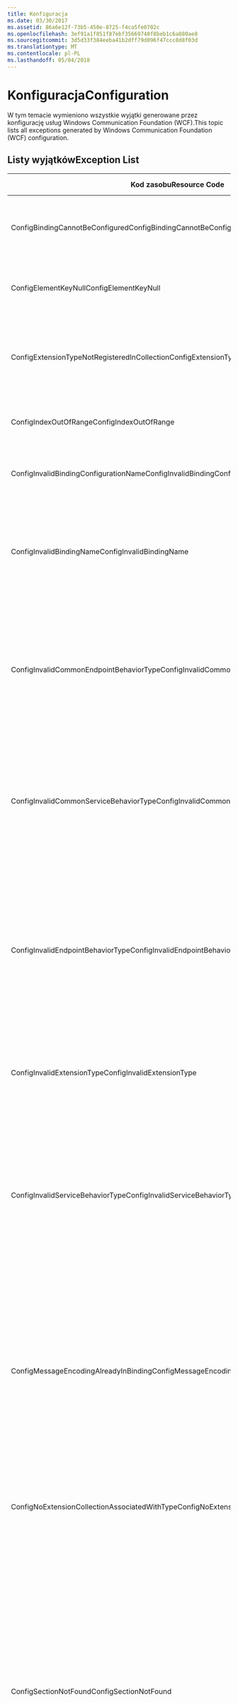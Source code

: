```yaml
---
title: Konfiguracja
ms.date: 03/30/2017
ms.assetid: 86a6e12f-73b5-450e-8725-f4ca5fe0702c
ms.openlocfilehash: 3ef91a1f851f87ebf35669748f8beb1c6a880ae8
ms.sourcegitcommit: 3d5d33f384eeba41b2dff79d096f47ccc8d8f03d
ms.translationtype: MT
ms.contentlocale: pl-PL
ms.lasthandoff: 05/04/2018
---
```

# <a name="configuration"></a><span data-ttu-id="ff212-102">Konfiguracja</span><span class="sxs-lookup"><span data-stu-id="ff212-102">Configuration</span></span>
<span data-ttu-id="ff212-103">W tym temacie wymieniono wszystkie wyjątki generowane przez konfigurację usług Windows Communication Foundation (WCF).</span><span class="sxs-lookup"><span data-stu-id="ff212-103">This topic lists all exceptions generated by Windows Communication Foundation (WCF) configuration.</span></span>  
  
## <a name="exception-list"></a><span data-ttu-id="ff212-104">Listy wyjątków</span><span class="sxs-lookup"><span data-stu-id="ff212-104">Exception List</span></span>  
  
|<span data-ttu-id="ff212-105">Kod zasobu</span><span class="sxs-lookup"><span data-stu-id="ff212-105">Resource Code</span></span>|<span data-ttu-id="ff212-106">Ciąg zasobu</span><span class="sxs-lookup"><span data-stu-id="ff212-106">Resource String</span></span>|  
|-------------------|---------------------|  
|<span data-ttu-id="ff212-107">ConfigBindingCannotBeConfigured</span><span class="sxs-lookup"><span data-stu-id="ff212-107">ConfigBindingCannotBeConfigured</span></span>|<span data-ttu-id="ff212-108">Nie można skonfigurować powiązania w punkcie końcowym usługi.</span><span class="sxs-lookup"><span data-stu-id="ff212-108">The binding on the service endpoint cannot be configured.</span></span>|  
|<span data-ttu-id="ff212-109">ConfigElementKeyNull</span><span class="sxs-lookup"><span data-stu-id="ff212-109">ConfigElementKeyNull</span></span>|<span data-ttu-id="ff212-110">Klucz elementu określonej konfiguracji nie może mieć wartości null.</span><span class="sxs-lookup"><span data-stu-id="ff212-110">The specific configuration element key cannot be null.</span></span>|  
|<span data-ttu-id="ff212-111">ConfigExtensionTypeNotRegisteredInCollection</span><span class="sxs-lookup"><span data-stu-id="ff212-111">ConfigExtensionTypeNotRegisteredInCollection</span></span>|<span data-ttu-id="ff212-112">Typ określonego rozszerzenia nie jest zarejestrowany w kolekcji z określonym rozszerzeniem.</span><span class="sxs-lookup"><span data-stu-id="ff212-112">The specific extension type is not registered in the specific extension collection.</span></span>|  
|<span data-ttu-id="ff212-113">ConfigIndexOutOfRange</span><span class="sxs-lookup"><span data-stu-id="ff212-113">ConfigIndexOutOfRange</span></span>|<span data-ttu-id="ff212-114">Wartość określonego atrybutu jest poza zakresem.</span><span class="sxs-lookup"><span data-stu-id="ff212-114">The value for the specific attribute is out of range.</span></span>|  
|<span data-ttu-id="ff212-115">ConfigInvalidBindingConfigurationName</span><span class="sxs-lookup"><span data-stu-id="ff212-115">ConfigInvalidBindingConfigurationName</span></span>|<span data-ttu-id="ff212-116">Określona konfiguracja nie ma powiązania o określonej nazwie.</span><span class="sxs-lookup"><span data-stu-id="ff212-116">The specific configuration does not have a binding with the specific name.</span></span>|  
|<span data-ttu-id="ff212-117">ConfigInvalidBindingName</span><span class="sxs-lookup"><span data-stu-id="ff212-117">ConfigInvalidBindingName</span></span>|<span data-ttu-id="ff212-118">Określona konfiguracja nie ma powiązania o określonej nazwie.</span><span class="sxs-lookup"><span data-stu-id="ff212-118">The specific configuration does not have a binding with the specific name.</span></span> <span data-ttu-id="ff212-119">To jest nieprawidłową wartością dla wiązania.</span><span class="sxs-lookup"><span data-stu-id="ff212-119">This is an invalid value for the binding.</span></span>|  
|<span data-ttu-id="ff212-120">ConfigInvalidCommonEndpointBehaviorType</span><span class="sxs-lookup"><span data-stu-id="ff212-120">ConfigInvalidCommonEndpointBehaviorType</span></span>|<span data-ttu-id="ff212-121">Nie można dodać rozszerzenia określonego zachowania do wspólnego zachowania punktu końcowego, ponieważ nie obsługuje określonego typu.</span><span class="sxs-lookup"><span data-stu-id="ff212-121">Cannot add the specific behavior extension to the common endpoint behavior because it does not implement the specific type.</span></span>|  
|<span data-ttu-id="ff212-122">ConfigInvalidCommonServiceBehaviorType</span><span class="sxs-lookup"><span data-stu-id="ff212-122">ConfigInvalidCommonServiceBehaviorType</span></span>|<span data-ttu-id="ff212-123">Nie można dodać rozszerzenia określonego zachowania do wspólnego zachowania usługi, ponieważ nie obsługuje określonego typu.</span><span class="sxs-lookup"><span data-stu-id="ff212-123">Cannot add the specific behavior extension to the common service behavior because it does not implement the specific type.</span></span>|  
|<span data-ttu-id="ff212-124">ConfigInvalidEndpointBehaviorType</span><span class="sxs-lookup"><span data-stu-id="ff212-124">ConfigInvalidEndpointBehaviorType</span></span>|<span data-ttu-id="ff212-125">Nie można dodać rozszerzenia zachowania określonych zachowanie określonego punktu końcowego, ponieważ podstawowy typ zachowania nie implementuje interfejsu IServiceBehavior.</span><span class="sxs-lookup"><span data-stu-id="ff212-125">Cannot add the specific behavior extension to the specific endpoint behavior because the underlying behavior type does not implement the IServiceBehavior interface.</span></span>|  
|<span data-ttu-id="ff212-126">ConfigInvalidExtensionType</span><span class="sxs-lookup"><span data-stu-id="ff212-126">ConfigInvalidExtensionType</span></span>|<span data-ttu-id="ff212-127">Określony typ musi pochodzić z określonym rozszerzeniem, do użycia w kolekcji.</span><span class="sxs-lookup"><span data-stu-id="ff212-127">The specific type must derive from the specific extension to be used in the collection.</span></span>|  
|<span data-ttu-id="ff212-128">ConfigInvalidServiceBehaviorType</span><span class="sxs-lookup"><span data-stu-id="ff212-128">ConfigInvalidServiceBehaviorType</span></span>|<span data-ttu-id="ff212-129">Nie można dodać rozszerzenia zachowania "do zachowania w przypadku specjalnej nazwy, ponieważ podstawowy typ zachowania nie implementuje interfejsu IServiceBehavior.</span><span class="sxs-lookup"><span data-stu-id="ff212-129">Cannot add the behavior extension 'to the service behavior with the specific name because the underlying behavior type does not implement the IServiceBehavior interface.</span></span>|  
|<span data-ttu-id="ff212-130">ConfigMessageEncodingAlreadyInBinding</span><span class="sxs-lookup"><span data-stu-id="ff212-130">ConfigMessageEncodingAlreadyInBinding</span></span>|<span data-ttu-id="ff212-131">Nie można dodać elementu kodowania określonego komunikatu.</span><span class="sxs-lookup"><span data-stu-id="ff212-131">Cannot add the specific message encoding element.</span></span> <span data-ttu-id="ff212-132">Inny element kodowania komunikatu już istnieje w określonym powiązaniu.</span><span class="sxs-lookup"><span data-stu-id="ff212-132">Another message encoding element already exists in the specific binding.</span></span> <span data-ttu-id="ff212-133">Może istnieć tylko jeden element dla każdego powiązania kodowania komunikatu.</span><span class="sxs-lookup"><span data-stu-id="ff212-133">There can only be one message encoding element for each binding.</span></span>|  
|<span data-ttu-id="ff212-134">ConfigNoExtensionCollectionAssociatedWithType</span><span class="sxs-lookup"><span data-stu-id="ff212-134">ConfigNoExtensionCollectionAssociatedWithType</span></span>|<span data-ttu-id="ff212-135">Nie można odnaleźć kolekcji rozszerzeń skojarzonej z rozszerzeniem określonego typu.</span><span class="sxs-lookup"><span data-stu-id="ff212-135">Cannot find the extension collection associated with extension of the specific type.</span></span>|  
|<span data-ttu-id="ff212-136">ConfigSectionNotFound</span><span class="sxs-lookup"><span data-stu-id="ff212-136">ConfigSectionNotFound</span></span>|<span data-ttu-id="ff212-137">Nie można utworzyć sekcji określonej konfiguracji.</span><span class="sxs-lookup"><span data-stu-id="ff212-137">The specific configuration section cannot be created.</span></span> <span data-ttu-id="ff212-138">Brak informacji w pliku Machine.config.</span><span class="sxs-lookup"><span data-stu-id="ff212-138">The Machine.config file is missing information.</span></span> <span data-ttu-id="ff212-139">Sprawdź, czy ta sekcja konfiguracji jest poprawnie zarejestrowana i czy zostały prawidłowo wpisana nazwa sekcji.</span><span class="sxs-lookup"><span data-stu-id="ff212-139">Verify that this configuration section is properly registered and that you have correctly spelled the section name.</span></span> <span data-ttu-id="ff212-140">Dla sekcji Windows Communication Foundation, uruchom ServiceModelReg.exe -i, aby naprawić ten błąd.</span><span class="sxs-lookup"><span data-stu-id="ff212-140">For Windows Communication Foundation sections, run ServiceModelReg.exe -i to fix this error.</span></span>|  
|<span data-ttu-id="ff212-141">ConfigTransportAlreadyInBinding</span><span class="sxs-lookup"><span data-stu-id="ff212-141">ConfigTransportAlreadyInBinding</span></span>|<span data-ttu-id="ff212-142">Nie można dodać elementu określonego transportu.</span><span class="sxs-lookup"><span data-stu-id="ff212-142">Cannot add the specific transport element.</span></span> <span data-ttu-id="ff212-143">Określone powiązanie już istnieje inny element transportu.</span><span class="sxs-lookup"><span data-stu-id="ff212-143">Another transport element already exists in the specific binding.</span></span> <span data-ttu-id="ff212-144">Może istnieć tylko jeden element dla każdego powiązania kodowania komunikatu.</span><span class="sxs-lookup"><span data-stu-id="ff212-144">There can only be one message encoding element for each binding.</span></span>|
